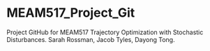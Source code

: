 # MEAM517_Project_Git
 Project GitHub for MEAM517 Trajectory Optimization with Stochastic Disturbances. Sarah Rossman, Jacob Tyles, Dayong Tong.
